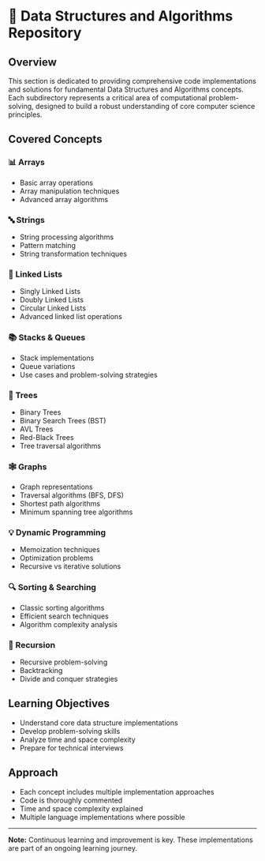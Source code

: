 # 🧩 Data Structures and Algorithms Repository

## Overview
This section is dedicated to providing comprehensive code implementations and solutions for fundamental Data Structures and Algorithms concepts. Each subdirectory represents a critical area of computational problem-solving, designed to build a robust understanding of core computer science principles.

## Covered Concepts

### 📊 Arrays
- Basic array operations
- Array manipulation techniques
- Advanced array algorithms

### 🔤 Strings
- String processing algorithms
- Pattern matching
- String transformation techniques

### 🔗 Linked Lists
- Singly Linked Lists
- Doubly Linked Lists
- Circular Linked Lists
- Advanced linked list operations

### 📚 Stacks & Queues
- Stack implementations
- Queue variations
- Use cases and problem-solving strategies

### 🌳 Trees
- Binary Trees
- Binary Search Trees (BST)
- AVL Trees
- Red-Black Trees
- Tree traversal algorithms

### 🕸️ Graphs
- Graph representations
- Traversal algorithms (BFS, DFS)
- Shortest path algorithms
- Minimum spanning tree algorithms

### 💡 Dynamic Programming
- Memoization techniques
- Optimization problems
- Recursive vs iterative solutions

### 🔍 Sorting & Searching
- Classic sorting algorithms
- Efficient search techniques
- Algorithm complexity analysis

### 🔄 Recursion
- Recursive problem-solving
- Backtracking
- Divide and conquer strategies

## Learning Objectives
- Understand core data structure implementations
- Develop problem-solving skills
- Analyze time and space complexity
- Prepare for technical interviews

## Approach
- Each concept includes multiple implementation approaches
- Code is thoroughly commented
- Time and space complexity explained
- Multiple language implementations where possible

---

**Note:** Continuous learning and improvement is key. These implementations are part of an ongoing learning journey.
